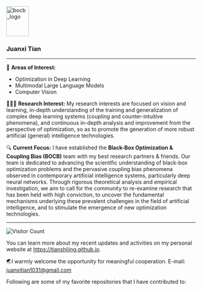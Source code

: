 <a href="https://github.com/Black-Box-Optimization-Coupling-Bias">
  <img src="https://github.com/user-attachments/assets/9bc2224e-e8f9-4441-8aab-9613e89382f6" alt="bocb_logo" width="60" height="80">
</a>

### Juanxi Tian

---
🧐 **Areas of Interest:**
- Optimization in Deep Learning
- Multimodal Large Language Models
- Computer Vision

🧑🏻‍💻 **Research Interest:**
My research interests are focused on vision and learning, in-depth understanding of the training and generalization of complex deep learning systems (coupling and counter-intuitive phenomena), and continuous in-depth analysis and improvement from the perspective of optimization, so as to promote the generation of more robust artificial (general) intelligence technologies.

🔍 **Current Focus:**
I have established the **Black-Box Optimization & Coupling Bias (BOCB)** team with my best research partners & friends. Our team is dedicated to advancing the scientific understanding of black-box optimization problems and the pervasive coupling bias phenomena observed in contemporary artificial intelligence systems, particularly deep neural networks. Through rigorous theoretical analysis and empirical investigation, we aim to call for the community to re-examine research that has been held with high conviction, to uncover the fundamental mechanisms underlying these prevalent challenges in the field of artificial intelligence, and to stimulate the emergence of new optimization technologies.

---
![Visitor Count](https://profile-counter.glitch.me/tianshijing/count.svg)

You can learn more about my recent updates and activities on my personal website at https://tianshijing.github.io.

🌏I warmly welcome the opportunity for meaningful cooperation. E-mail: juanxitian1031@gmail.com

Following are some of my favorite repositories that I have contributed to:



